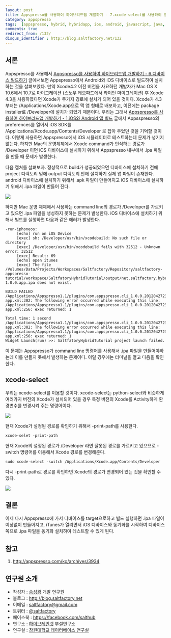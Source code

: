 ```yaml
---
layout: post
title: Appspresso를 사용하여 하이브리드앱 개발하기 - 7.xcode-select를 사용하여 빌드하기
category: appspresso
tags:  [appspresso, hybrid, hybridapp, ios, android, javascript, java, objective-c, xcode, xcode-select]
comments: true
redirect_from: /132/
disqus_identifier : http://blog.saltfactory.net/132
---
```


## 서론

Appspresso를 사용해서 [ Appspresso를 사용하여 하이브리드앱 개발하기 - 6.디바이스 빌드하기](http://blog.saltfactory.net/130) 글에서보면 Appspresso에서 Android와 iOS 디바이스로 빌드하여 설치하는 것을 살펴보았다. 만약 Xcode4.2 이전 버전을 사요하던 개발자가 Mac OS X 10.6에서 10.7로 마이그레이션 (스노우 레오파드에서 라이언 마이그레이션) 후 Xcode 4.3을 사용하였다면 Xcode가 두가지 경로에 설치가 되어 있을 것이다. Xcode가 4.3부터는 /Applications/Xcode.app으로 맥 앱 형태로 배포하고, 이전에는 package installer로 /Developer에 설치가 되었기 때문이다. 우리는 그래서 [Appspresso를 사용하여 하이브리드앱 개발하기 - 1.iOS와 Android 앱 빌드](http://blog.saltfactory.net/125) 글에서 Appsspresso의 preferences를 열어서 iOS SDK를 /Applications/Xcode.app/Contents/Developer 로 잡아 주었던 것을 기억할 것이다.
이렇게 사용하면 Appspresso에서 iOS 시뮬레이터로 테스트하는데 문제가 생기지 않는다. 하지만 Mac의 운영체제에서 Xcode command가 인식하는 경로가 /Developer 이면 iOS 디바이스에 설치하기 위해서 Appspresso 내부에서 .ipa 파일을 만들 때 문제가 발생한다.

<!--more-->

다음 캡처를 살펴보자. 정상적으로 build가 성공되었으면 디바이스에 설치하기 전에 project 디렉토리 밑에 output 디렉토리 안에 설치하기 실제 앱 파일이 존재한다. android 디바이스에 설치하기 위해서 .apk  파일이 만들어지고 iOS 디바이스에 설치하기 위해서 .ipa 파일이 만들어 진다.

![](http://cfile6.uf.tistory.com/image/127B8B3A4FA0C15C141814)

하지만 Mac 운영 체제에서 사용하는 command line의 경로가 /Developer를 가르키고 있으면 .ipa 파일을 생성하지 못하는 문제가 발생한다.
iOS 디바이스에 설치하기 위해서 빌드를 실행하면 다음과 같은 에러가 발생한다.


```text
-run-iphoneos:
     [echo] run on iOS Device
     [exec] sh: /Developer/usr/bin/xcodebuild: No such file or directory
     [exec] /Developer/usr/bin/xcodebuild fails with 32512 - Unknown error: 32512
     [exec] Result: 69
     [echo] open itunes
     [exec] The file /Volumes/Data/Projects/Workspaces/Saltfactory/Repository/saltfactory-appspresso-tutorial/workspace/SaltfatoryHybridTutorial/output/net.saltfactory.hybridtutorial-1.0.0.app.ipa does not exist.
```

```text
BUILD FAILED
/Applications/Appspresso1.1/plugins/com.appspresso.cli_1.0.0.201204272328/axhome/build-app.xml:302: The following error occurred while executing this line:
/Applications/Appspresso1.1/plugins/com.appspresso.cli_1.0.0.201204272328/axhome/platforms/ios/build-app.xml:256: exec returned: 1

Total time: 1 second
/Applications/Appspresso1.1/plugins/com.appspresso.cli_1.0.0.201204272328/axhome/build-app.xml:302: The following error occurred while executing this line:
/Applications/Appspresso1.1/plugins/com.appspresso.cli_1.0.0.201204272328/axhome/platforms/ios/build-app.xml:256: exec returned: 1
Widget Launch(run) >>: SaltfatoryHybridTutorial project launch failed.
```

이 문제는 Appspresso가 command line 명령어를 사용해서 .ipa 파일을 만들어야하는데 이를 만들지 못해서 발생하는 문제이다. 이럴 경우에는 터미널을 열고 다음을 확인한다.

## xcode-select

우리는 xcode-select를 이용할 것이다. xcode-select는 python-select와 비슷하게 여러가지 버전의 Xcode가 설치되어 있을 경우 특정 버전의 Xcode를 Activity하게 환경변수를 변경시켜 주는 명령어이다.

![](http://cfile25.uf.tistory.com/image/144409414FA0C3DF15C850)

현재 Xcode가 설정된 경로를 확인하기 위해서 -print-path를 사용한다.

```
xcode-selet -print-path
```

현재 Xcode의 설정된 경로가 /Developer 라면 잘못된 경로를 가르키고 있으므로 -switch 명령어를 이용해서 Xcode 경로를 변경해준다.

```
sudo xcode-select -switch /Applications/Xcode.app/Contents/Developer
```

다시 -print-path로 경로를 확인하면 Xcode의 경로가 변경되어 있는 것을 확인할 수 있다.

![](http://cfile6.uf.tistory.com/image/192EF7454FA0C45206053B)

## 결론

이제 다시 Appspresso에 가서 디바이스를 target으로하고 빌드 실행하면  .ipa 파일이 이상없이 만들어지고, iTunes가 열리면서 iOS 디바이스와 동기화를 시작하여 디바이스 쪽으로 .ipa 파일을 동기화 설치하여 테스트할 수 있게 된다.

## 참고

1. http://appspresso.com/ko/archives/3934


## 연구원 소개

* 작성자 : [송성광](http://about.me/saltfactory) 개발 연구원
* 블로그 : http://blog.saltfactory.net
* 이메일 : [saltfactory@gmail.com](mailto:saltfactory@gmail.com)
* 트위터 : [@saltfactory](https://twitter.com/saltfactory)
* 페이스북 : https://facebook.com/salthub
* 연구소 : [하이브레인넷](http://www.hibrain.net) 부설연구소
* 연구실 : [창원대학교 데이터베이스 연구실](http://dblab.changwon.ac.kr)
